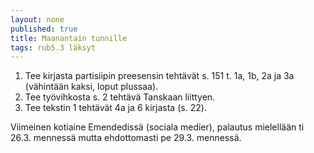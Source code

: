 ```yaml
---
layout: none
published: true
title: Maanantain tunnille
tags: rub5.3 läksyt
---
```

1. Tee kirjasta partisiipin preesensin tehtävät s. 151 t. 1a, 1b, 2a ja 3a (vähintään kaksi, loput plussaa).
2. Tee työvihkosta s. 2 tehtävä Tanskaan liittyen.
3. Tee tekstin 1 tehtävät 4a ja 6 kirjasta (s. 22).

Viimeinen kotiaine Emendedissä (sociala medier), palautus mielellään ti 26.3. mennessä mutta ehdottomasti pe 29.3. mennessä.